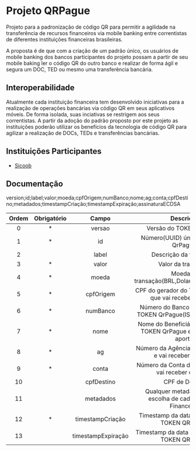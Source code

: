 # Projeto QRPague

Projeto para a padronização de código QR para permitir a agilidade na transferência de recursos financeiros via mobile banking entre correntistas de diferentes instituições financeiras brasileiras.

A proposta é de que com a criação de um padrão único, os usuários de mobile banking dos bancos participantes do projeto possam a partir de seu mobile baking ler o código QR do outro banco e realizar de forma ágil e segura um DOC, TED ou mesmo uma transferência bancária.

## Interoperabilidade

Atualmente cada instituição financeira tem desenvolvido iniciativas para a realização de operações bancárias via código QR em seus aplicativos móveis. De forma isolada, suas inciativas se restrigem aos seus correntistas. A partir da adoção do padrão proposto por este projeto as instituições poderão utilizar os benefícios da tecnologia de código QR para agilizar a realização de DOCs, TEDs e transferências bancárias.

## Instituições Participantes

* [Sicoob](http://www.sicoob.com.br)

## Documentação
 version;id;label;valor;moeda;cpfOrigem;numBanco;nome;ag;conta;cpfDestino;metadados;timestampCriação;timestampExpiração;assinaturaECDSA


| Ordem | Obrigatório |        Campo       |                                          Descrição                                          |
|:-----:|:-----------:|:------------------:|:-------------------------------------------------------------------------------------------:|
|   0   |      *      |       versao       | Versão do TOKEN QrPague.                                                                    |
|   1   |      *      |         id         | Número(UUID) único do TOKEN QrPague.                                                        |
|   2   |             |        label       | Descrição da transação.                                                                     |
|   3   |      *      |        valor       | Valor da transação.                                                                         |
|   4   |      *      |        moeda       | Moeda da transação(BRL,Dolar,Cryptomoeda?)                                                  |
|   5   |      *      |      cpfOrigem     | CPF do gerador do TOKEN QrPague que vai receber o aporte.                                   |
|   6   |      *      |      numBanco      | Número do Banco do gerador do TOKEN QrPague(ISPB ou COMPE).                                 |
|   7   |      *      |        nome        | Nome do Beneficiário que gerou o TOKEN QrPague e vai receber o aporte.                      |
|   8   |      *      |         ag         | Número da Agência de quem gerou e vai receber o aporte.                                     |
|   9   |      *      |        conta       | Número da Conta de quem gerou e vai receber o aporte.                                       |
|   10  |             |     cpfDestino     | CPF de Destino| se o usuário fizer a escolha de filtrar quem deve ser o pagador do QrPague. |
|   11  |             |      metadados     | Qualquer metadados de livre escolha de cada Instiuição Financeira.                          |
|   12  |      *      |  timestampCriação  | Timestamp da data de criação do TOKEN QRPague.                                              |
|   13  |             | timestampExpiração | Timestamp da data de expiração do TOKEN QRPague.                                            |
